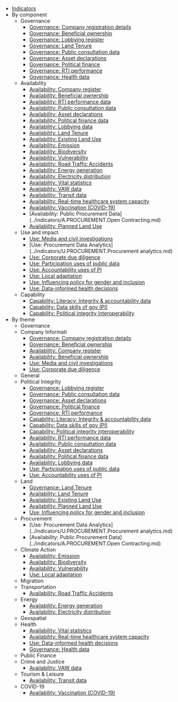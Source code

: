 * [Indicators](index.md)
* By component 
    * Governance 
        * [Governance: Company registration details](../indicators/G.COMPANY.REG.md)
        * [Governance: Beneficial ownership](../indicators/G.COMPANY.BOT.md)
        * [Governance: Lobbying register](../indicators/G.POLITICAL.LOBBY-GOV.md)
        * [Governance: Land Tenure](../indicators/G.LAND.TENURE.md)
        * [Governance: Public consultation data](../indicators/G.POLITICAL.PUBCON-GOV.md)
        * [Governance: Asset declarations](../indicators/G.POLITICAL.IAD-GOV.md)
        * [Governance: Political finance](../indicators/G.POLITICAL.POLFIN-GOV.md)
        * [Governance: RTI performance](../indicators/G.POLITICAL.RTI-GOV.md)
        * [Governance: Health data](../indicators/G.HEALTH.HEA-GOV.md)
    * Availability 
        * [Availability: Company register](../indicators/A.COMPANY.REG.md)
        * [Availability: Beneficial ownership ](../indicators/A.COMPANY.BOT.md)
        * [Availability: RTI performance data](../indicators/A.POLITICAL.RTI-AVA.md)
        * [Availability: Public consultation data](../indicators/A.POLITICAL.PUBCON-AVA.md)
        * [Availability: Asset declarations](../indicators/A.POLITICAL.IAD-AVA.md)
        * [Availability: Political finance data](../indicators/A.POLITICAL.POLFIN-AVA.md)
        * [Availability: Lobbying data](../indicators/A.POLITICAL.LOBBY-AVA.md)
        * [Availability: Land Tenure](../indicators/A.LAND.LT-AVA.md)
        * [Availability: Existing Land Use](../indicators/A.LAND.ELU-AVA.md)
        * [Availability: Emission](../indicators/A.CLIMATE.EMI-AVA.md)
        * [Availability: Biodiversity](../indicators/A.CLIMATE.BIO-AVA.md)
        * [Availability: Vulnerability](../indicators/A.CLIMATE.VUL-AVA.md)
        * [Availability: Road Traffic Accidents](../indicators/A.TRANSPORTATION.cdb114c1777c.md)
        * [Availability: Energy generation](../indicators/A.ENERGY.EG-AVA.md)
        * [Availability: Electricity distribution](../indicators/A.ENERGY.ED-AVA.md)
        * [Availability: Vital statistics](../indicators/A.HEALTH.CRVS-AVA.md)
        * [Availability: VAW data](../indicators/A.CRIME.CJ-VAW-AVA.md)
        * [Availability: Transit data](../indicators/A.TOURISM.TO-AVA.md)
        * [Availability: Real-time healthcare system capacity](../indicators/A.HEALTH.RTC-AVA.md)
        * [Availability: Vaccination (COVID-19)](../indicators/A.COVID-19.C19-VAC-AVA.md)
        * [Availability: Public Procurement Data](../indicators/A.PROCUREMENT.Open Contracting.md)
        * [Availability: Planned Land Use](../indicators/A.LAND.PLU-AVA.md)
    * Use and impact 
        * [Use: Media and civil investigations](../indicators/U.COMPANY.MEDIA.md)
        * [Use: Procurement Data Analytics](../indicators/U.PROCUREMENT.Procurement analytics.md)
        * [Use: Corporate due diligence](../indicators/U.COMPANY.DUEDIL.md)
        * [Use: Participation uses of public data](../indicators/U.POLITICAL.PI-PAR-USE.md)
        * [Use: Accountability uses of PI](../indicators/U.POLITICAL.PI-ACC-USE.md)
        * [Use: Local adaptation ](../indicators/U.CLIMATE.ADA-USE.md)
        * [Use: Influencing policy for gender and inclusion](../indicators/U.LAND.L-GEN-USE.md)
        * [Use: Data-informed health decisions](../indicators/U.HEALTH.DHD-USE.md)
    * Capability 
        * [Capability: Literacy: Integrity & accountability data](../indicators/C.POLITICAL.CAP-DL.md)
        * [Capability: Data skills of gov (PI)](../indicators/C.POLITICAL.PI-CAP-G.md)
        * [Capability: Political integrity interoperability](../indicators/C.POLITICAL.PI-CAP.md)
* By theme 
    * Governance 
    * Company Informati 
        * [Governance: Company registration details](../indicators/G.COMPANY.REG.md)
        * [Governance: Beneficial ownership](../indicators/G.COMPANY.BOT.md)
        * [Availability: Company register](../indicators/A.COMPANY.REG.md)
        * [Availability: Beneficial ownership ](../indicators/A.COMPANY.BOT.md)
        * [Use: Media and civil investigations](../indicators/U.COMPANY.MEDIA.md)
        * [Use: Corporate due diligence](../indicators/U.COMPANY.DUEDIL.md)
    * General 
    * Political Integrity 
        * [Governance: Lobbying register](../indicators/G.POLITICAL.LOBBY-GOV.md)
        * [Governance: Public consultation data](../indicators/G.POLITICAL.PUBCON-GOV.md)
        * [Governance: Asset declarations](../indicators/G.POLITICAL.IAD-GOV.md)
        * [Governance: Political finance](../indicators/G.POLITICAL.POLFIN-GOV.md)
        * [Governance: RTI performance](../indicators/G.POLITICAL.RTI-GOV.md)
        * [Capability: Literacy: Integrity & accountability data](../indicators/C.POLITICAL.CAP-DL.md)
        * [Capability: Data skills of gov (PI)](../indicators/C.POLITICAL.PI-CAP-G.md)
        * [Capability: Political integrity interoperability](../indicators/C.POLITICAL.PI-CAP.md)
        * [Availability: RTI performance data](../indicators/A.POLITICAL.RTI-AVA.md)
        * [Availability: Public consultation data](../indicators/A.POLITICAL.PUBCON-AVA.md)
        * [Availability: Asset declarations](../indicators/A.POLITICAL.IAD-AVA.md)
        * [Availability: Political finance data](../indicators/A.POLITICAL.POLFIN-AVA.md)
        * [Availability: Lobbying data](../indicators/A.POLITICAL.LOBBY-AVA.md)
        * [Use: Participation uses of public data](../indicators/U.POLITICAL.PI-PAR-USE.md)
        * [Use: Accountability uses of PI](../indicators/U.POLITICAL.PI-ACC-USE.md)
    * Land 
        * [Governance: Land Tenure](../indicators/G.LAND.TENURE.md)
        * [Availability: Land Tenure](../indicators/A.LAND.LT-AVA.md)
        * [Availability: Existing Land Use](../indicators/A.LAND.ELU-AVA.md)
        * [Availability: Planned Land Use](../indicators/A.LAND.PLU-AVA.md)
        * [Use: Influencing policy for gender and inclusion](../indicators/U.LAND.L-GEN-USE.md)
    * Procurement 
        * [Use: Procurement Data Analytics](../indicators/U.PROCUREMENT.Procurement analytics.md)
        * [Availability: Public Procurement Data](../indicators/A.PROCUREMENT.Open Contracting.md)
    * Climate Action 
        * [Availability: Emission](../indicators/A.CLIMATE.EMI-AVA.md)
        * [Availability: Biodiversity](../indicators/A.CLIMATE.BIO-AVA.md)
        * [Availability: Vulnerability](../indicators/A.CLIMATE.VUL-AVA.md)
        * [Use: Local adaptation ](../indicators/U.CLIMATE.ADA-USE.md)
    * Migration 
    * Transportation 
        * [Availability: Road Traffic Accidents](../indicators/A.TRANSPORTATION.cdb114c1777c.md)
    * Energy 
        * [Availability: Energy generation](../indicators/A.ENERGY.EG-AVA.md)
        * [Availability: Electricity distribution](../indicators/A.ENERGY.ED-AVA.md)
    * Geospatial 
    * Health 
        * [Availability: Vital statistics](../indicators/A.HEALTH.CRVS-AVA.md)
        * [Availability: Real-time healthcare system capacity](../indicators/A.HEALTH.RTC-AVA.md)
        * [Use: Data-informed health decisions](../indicators/U.HEALTH.DHD-USE.md)
        * [Governance: Health data](../indicators/G.HEALTH.HEA-GOV.md)
    * Public Finance 
    * Crime and Justice 
        * [Availability: VAW data](../indicators/A.CRIME.CJ-VAW-AVA.md)
    * Tourism & Leisure 
        * [Availability: Transit data](../indicators/A.TOURISM.TO-AVA.md)
    * COVID-19 
        * [Availability: Vaccination (COVID-19)](../indicators/A.COVID-19.C19-VAC-AVA.md)